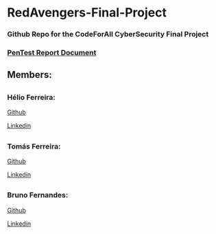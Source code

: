 # RedAvengers-Final-Project

### Github Repo for the CodeForAll CyberSecurity Final Project

### [PenTest Report Document](https://docs.google.com/document/d/1aTvvWDO1QsivFbK7pqU0WMv6uJH9sdxB/edit)

## Members:
##
### Hélio Ferreira:

[Github](https://github.com/HelioGAfer)

[Linkedin](https://www.linkedin.com/in/heliog-ferreira/)

##
### Tomás Ferreira:

[Github](https://github.com/tomasferreira06)

[Linkedin](https://www.linkedin.com/in/tomassferreira/)

##
### Bruno Fernandes:

[Github](https://github.com/aarpucc/)

[Linkedin](https://www.linkedin.com/in/brunofernandes101/)

##

